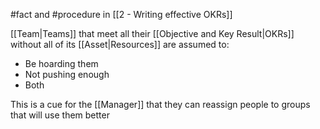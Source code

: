 #fact and #procedure in [[2 - Writing effective OKRs]]

[[Team|Teams]] that meet all their [[Objective and Key Result|OKRs]] without all of its [[Asset|Resources]] are assumed to:
- Be hoarding them
- Not pushing enough
- Both

This is a cue for the [[Manager]] that they can reassign people to groups that will use them better